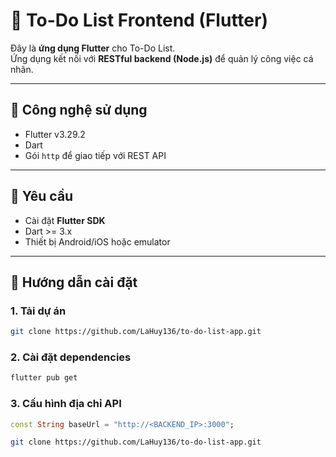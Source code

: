 # 📱 To-Do List Frontend (Flutter)

Đây là **ứng dụng Flutter** cho To-Do List.  
Ứng dụng kết nối với **RESTful backend (Node.js)** để quản lý công việc cá nhân.

---

## 🧰 Công nghệ sử dụng

- Flutter v3.29.2
- Dart
- Gói `http` để giao tiếp với REST API

---

## 🔧 Yêu cầu

- Cài đặt **Flutter SDK**
- Dart >= 3.x
- Thiết bị Android/iOS hoặc emulator

---

## 🚀 Hướng dẫn cài đặt

### 1. Tải dự án

```bash
git clone https://github.com/LaHuy136/to-do-list-app.git
```

### 2. Cài đặt dependencies

```bash
flutter pub get
```

### 3. Cấu hình địa chỉ API

```dart
const String baseUrl = "http://<BACKEND_IP>:3000";
```

```bash
git clone https://github.com/LaHuy136/to-do-list-app.git

